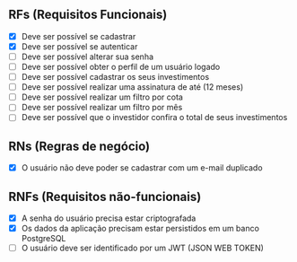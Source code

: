 ## RFs (Requisitos Funcionais)
- [x] Deve ser possível se cadastrar
- [x] Deve ser possível se autenticar 
- [ ] Deve ser possível alterar sua senha
- [ ] Deve ser possível obter o perfil de um usuário logado
- [ ] Deve ser possível cadastrar os seus investimentos
- [ ] Deve ser possível realizar uma assinatura de até (12 meses)
- [ ] Deve ser possível realizar um filtro por cota
- [ ] Deve ser possível realizar um filtro por mês
- [ ] Deve ser possível que o investidor confira o total de seus investimentos

## RNs (Regras de negócio)
- [x] O usuário não deve poder se cadastrar com um e-mail duplicado

## RNFs (Requisitos não-funcionais)
- [x] A senha do usuário precisa estar criptografada
- [x] Os dados da aplicação precisam estar persistidos em um banco PostgreSQL
- [ ] O usuário deve ser identificado por um JWT (JSON WEB TOKEN)